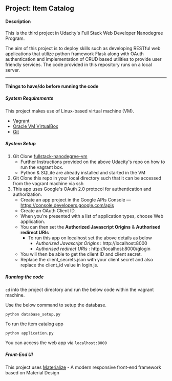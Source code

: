 ## Project: Item Catalog

#### Description
This is the third project in Udacity's Full Stack Web Developer Nanodegree Program.

The aim of this project is to deploy skills such as developing RESTful web applications that utilize python framework Flask along with OAuth authentication and implementation of CRUD based utilities to provide user friendly services. The code provided in this repository runs on a local server.

---
#### Things to have/do before running the code
##### System Requirements
This project makes use of Linux-based virtual machine (VM).
- [Vagrant](https://www.vagrantup.com/)
- [Oracle VM VirtualBox](https://www.virtualbox.org/)
- [Git](https://git-scm.com/)

##### System Setup 
1. Git Clone  [fullstack-nanodegree-vm](https://github.com/udacity/fullstack-nanodegree-vm)
    * Further Instructions provided on the above Udacity's repo on how to run the vagrant box.
    * Python & SQLite are already installed and started in the VM 
2. Git Clone this repo in your local directory such that it can be accessed from the vagrant machine via ssh
3. This app uses Google's OAuth 2.0 protocol for authentication and authorization.
    * Create an app project in the Google APIs Console — https://console.developers.google.com/apis
    * Create an OAuth Client ID.
    * When you're presented with a list of application types, choose Web application.
    * You can then set the **Authorized Javascript Origins** & **Authorised redirect URIs** 
        * To run this app on localhost set the above details as below
            - *Authorized Javascript Origins* : http://localhost:8000
            - *Authorised redirect URIs* : http://localhost:8000/glogin
    * You will then be able to get the client ID and client secret.
    * Replace the client_secrets.json with your client secret and also replace the client_id value in login.js.

##### Running the code
`cd` into the project directory and run the below code within the vagrant machine.

Use the below command to setup the database.
```
python database_setup.py
```

To run the item catalog app
```
python application.py
```

You can access the web app via ```localhost:8000```

##### Front-End UI

This project uses [Materialize](https://materializecss.com/) - A modern responsive front-end framework based on Material Design